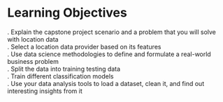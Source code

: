 # Learning Objectives
. Explain the capstone project scenario and a problem that you will solve with location data<br>
. Select a location data provider based on its features<br>
. Use data science methodologies to define and formulate a real-world business problem<br>
. Split the data into training testing data<br>
. Train different classification models<br>
. Use your data analysis tools to load a dataset, clean it, and find out interesting insights from it<br>
